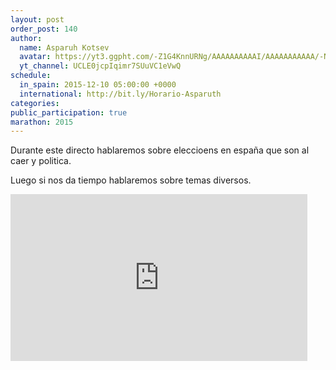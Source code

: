 ```yaml
---
layout: post
order_post: 140
author:
  name: Asparuh Kotsev
  avatar: https://yt3.ggpht.com/-Z1G4KnnURNg/AAAAAAAAAAI/AAAAAAAAAAA/-N0ZwKHpxs8/s88-c-k-no/photo.jpg
  yt_channel: UCLE0jcpIqimr7SUuVC1eVwQ
schedule:
  in_spain: 2015-12-10 05:00:00 +0000
  international: http://bit.ly/Horario-Asparuth
categories:
public_participation: true
marathon: 2015
---
```

Durante este directo hablaremos sobre eleccioens en españa que son al caer y politica.

Luego si nos da tiempo hablaremos sobre temas diversos.

<iframe width="475" height="267" src="https://www.youtube.com/embed/p8kvdhuk5iY" frameborder="0" allowfullscreen></iframe>
